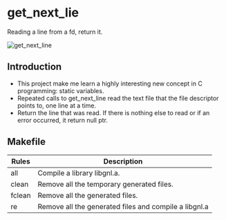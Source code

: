 # get_next_lie
 Reading a line from a fd, return it.
 
![get_next_line](https://github.com/leebo155/get_next_line/assets/81127600/e61c2c00-048e-4a27-8710-8501e7b318b5)

## Introduction
 * This project make me learn a highly interesting new concept in C programming: static variables.
 * Repeated calls to get_next_line read the text file that the file descriptor points to, one line at a time.
 * Return the line that was read. If there is nothing else to read or if an error occurred, it return null ptr.

## Makefile
| Rules | Description |
| ----- | ----------- |
| all | Compile a library libgnl.a. |
| clean | Remove all the temporary generated files. |
| fclean | Remove all the generated files. |
| re | Remove all the generated files and compile a libgnl.a |
